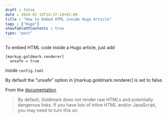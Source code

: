 ```yaml
--- 
draft : false
date : 2024-02-14T14:37:18+01:00
title : "How to Embed HTML inside Hugo Article"
tags : ["Hugo"]
showTableOfContents : true
type: "post"
---
```


To embed HTML code inside a Hugo article, just add
```
[markup.goldmark.renderer]
  unsafe = true
```
inside `config.toml`

By default the “unsafe” option in [markup.goldmark.renderer] is set to false.

From the [documentation](https://gohugo.io/getting-started/configuration-markup/#goldmark)

> By default, Goldmark does not render raw HTMLs and potentially dangerous links. If you have lots of inline HTML and/or JavaScript, you may need to turn this on.

